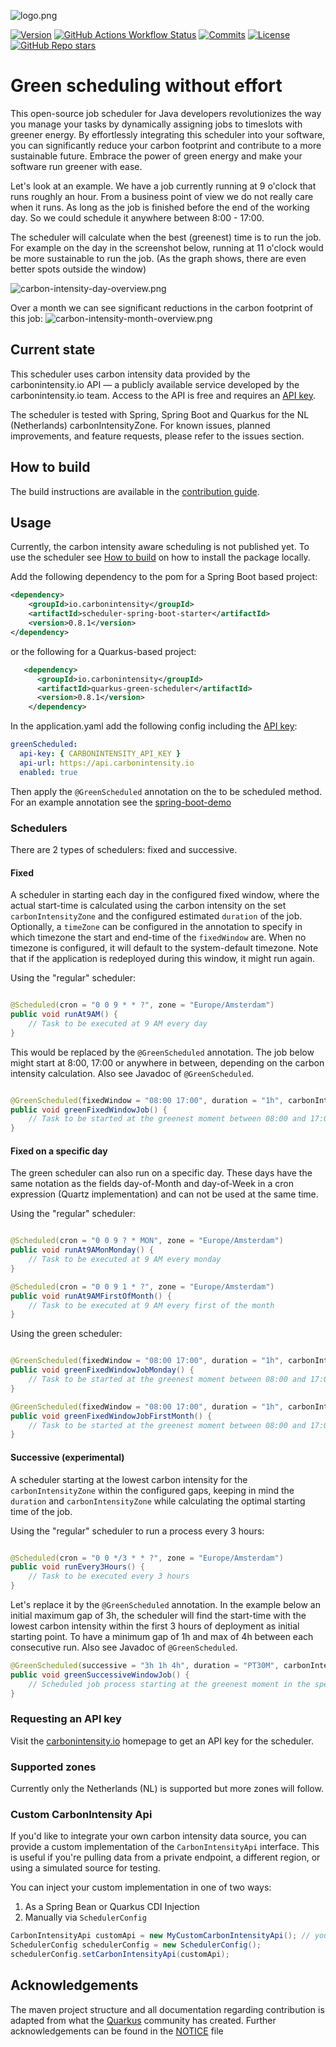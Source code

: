 ![logo.png](images/green-scheduler-logo.png)

[![Version](https://img.shields.io/maven-central/v/io.carbonintensity/scheduler-bom?logo=apache-maven&style=for-the-badge)](https://search.maven.org/artifact/io.carbonintensity/scheduler-bom)
[![GitHub Actions Workflow Status](https://img.shields.io/github/actions/workflow/status/carbonintensityio/scheduler/build.yml?branch=main&style=for-the-badge)](https://github.com/carbonintensityio/scheduler/actions?query=workflow%3ABuild)
[![Commits](https://img.shields.io/github/commit-activity/m/carbonintensityio/scheduler.svg?label=commits&style=for-the-badge&logo=git&logoColor=white)](https://github.com/carbonintensityio/scheduler/pulse)
[![License](https://img.shields.io/github/license/quarkusio/quarkus?style=for-the-badge&logo=apache&color=brightgreen)](https://www.apache.org/licenses/LICENSE-2.0)
[![GitHub Repo stars](https://img.shields.io/github/stars/carbonintensityio/scheduler?style=for-the-badge)](https://github.com/carbonintensityio/scheduler/stargazers)

# Green scheduling without effort

This open-source job scheduler for Java developers revolutionizes the way you manage your tasks by dynamically assigning jobs to timeslots with greener energy. By effortlessly integrating this scheduler into your software, you can significantly reduce your carbon footprint and contribute to a more sustainable future. Embrace the power of green energy and make your software run greener with ease.

Let's look at an example. We have a job currently running at 9 o'clock that runs roughly an hour. From a business point of view we do not really care when it runs. As long as the job is finished before the end of the working day. So we could schedule it anywhere between 8:00 - 17:00.

The scheduler will calculate when the best (greenest) time is to run the job. For example on the day in the screenshot below, running at 11 o'clock would be more sustainable to run the job. (As the graph shows, there are even better spots outside the window)

![carbon-intensity-day-overview.png](images/carbon-intensity-day-overview.png)

Over a month we can see significant reductions in the carbon footprint of this job:
![carbon-intensity-month-overview.png](images/carbon-intensity-month-overview.png)

## Current state

This scheduler uses carbon intensity data provided by the carbonintensity.io API — a publicly available service developed by the carbonintensity.io team. Access to the API is free and requires an [API key](#requesting-an-api-key).

The scheduler is tested with Spring, Spring Boot and Quarkus for the NL (Netherlands) carbonIntensityZone. For known issues, planned improvements, and feature requests, please refer to the issues section.

## How to build

The build instructions are available in the [contribution guide](CONTRIBUTING.md).

## Usage

Currently, the carbon intensity aware scheduling is not published yet. To use the scheduler see [How to build](#how-to-build) on how to install the package locally.

Add the following dependency to the pom for a Spring Boot based project:
```xml
<dependency>
    <groupId>io.carbonintensity</groupId>
    <artifactId>scheduler-spring-boot-starter</artifactId>
    <version>0.8.1</version>
</dependency>
```

or the following for a Quarkus-based project:
```xml
   <dependency>
      <groupId>io.carbonintensity</groupId>
      <artifactId>quarkus-green-scheduler</artifactId>
      <version>0.8.1</version>
    </dependency>
```

In the application.yaml add the following config including the [API key](#requesting-an-api-key):

```yaml
greenScheduled:
  api-key: { CARBONINTENSITY_API_KEY }
  api-url: https://api.carbonintensity.io
  enabled: true
```

Then apply the `@GreenScheduled` annotation on the to be scheduled method. For an example annotation see the [spring-boot-demo](https://github.com/carbonintensityio/green-scheduling-spring-boot-demo) 

### Schedulers
There are 2 types of schedulers: fixed and successive.

#### Fixed

A scheduler in starting each day in the configured fixed window, where the actual start-time is calculated using the carbon intensity on the set `carbonIntensityZone` and the configured estimated `duration` of the job. Optionally, a `timeZone` can be configured in the annotation to specify in which timezone the start and end-time of the `fixedWindow` are. When no timezone is configured, it will default to the system-default timezone. Note that if the application is redeployed during this window, it might run again.

Using the "regular" scheduler:

```java

@Scheduled(cron = "0 0 9 * * ?", zone = "Europe/Amsterdam")
public void runAt9AM() {
    // Task to be executed at 9 AM every day
}
```

This would be replaced by the `@GreenScheduled` annotation. The job below might start at 8:00, 17:00 or anywhere in between, depending on the carbon intensity calculation. Also see Javadoc of `@GreenScheduled`.
```java

@GreenScheduled(fixedWindow = "08:00 17:00", duration = "1h", carbonIntensityZone = "NL", timeZone = "Europe/Amsterdam")
public void greenFixedWindowJob() {
    // Task to be started at the greenest moment between 08:00 and 17:00
}
```

#### Fixed on a specific day

The green scheduler can also run on a specific day. These days have the same notation as the fields day-of-Month and day-of-Week in a cron expression (Quartz implementation) and can not be used at the same time.  

Using the "regular" scheduler:

```java

@Scheduled(cron = "0 0 9 ? * MON", zone = "Europe/Amsterdam")
public void runAt9AMonMonday() {
    // Task to be executed at 9 AM every monday
}

@Scheduled(cron = "0 0 9 1 * ?", zone = "Europe/Amsterdam")
public void runAt9AMFirstOfMonth() {
    // Task to be executed at 9 AM every first of the month
}

```

Using the green scheduler:

```java

@GreenScheduled(fixedWindow = "08:00 17:00", duration = "1h", carbonIntensityZone = "NL", timeZone = "Europe/Amsterdam", dayOfWeek= "MON")
public void greenFixedWindowJobMonday() {
    // Task to be started at the greenest moment between 08:00 and 17:00
}

@GreenScheduled(fixedWindow = "08:00 17:00", duration = "1h", carbonIntensityZone = "NL", timeZone = "Europe/Amsterdam", dayOfMonth= "1")
public void greenFixedWindowJobFirstMonth() {
    // Task to be started at the greenest moment between 08:00 and 17:00
}
```

#### Successive (experimental)

A scheduler starting at the lowest carbon intensity for the `carbonIntensityZone` within the configured gaps, keeping in mind the `duration` and `carbonIntensityZone` while calculating the optimal starting time of the job.

Using the "regular" scheduler to run a process every 3 hours:
```java

@Scheduled(cron = "0 0 */3 * * ?", zone = "Europe/Amsterdam")
public void runEvery3Hours() {
    // Task to be executed every 3 hours
}
```

Let's replace it by the `@GreenScheduled` annotation. In the example below an initial maximum gap of 3h, the scheduler will find the start-time with the lowest carbon intensity within the first 3 hours of deployment as initial starting point. To have a minimum gap of 1h and max of 4h between each consecutive run. Also see Javadoc of `@GreenScheduled`.

```java
@GreenScheduled(successive = "3h 1h 4h", duration = "PT30M", carbonIntensityZone = "NL")
public void greenSuccessiveWindowJob() {
    // Scheduled job process starting at the greenest moment in the specified window
}
```

### Requesting an API key

Visit the [carbonintensity.io](https://carbonintensity.io) homepage to get an API key for the scheduler.

### Supported zones
Currently only the Netherlands (NL) is supported but more zones will follow.

### Custom CarbonIntensity Api

If you'd like to integrate your own carbon intensity data source, you can provide a custom implementation of the `CarbonIntensityApi` interface. This is useful if you're pulling data from a private endpoint, a different region, or using a simulated source for testing.

You can inject your custom implementation in one of two ways:

1. As a Spring Bean or Quarkus CDI Injection
2. Manually via `SchedulerConfig` 

```java
CarbonIntensityApi customApi = new MyCustomCarbonIntensityApi(); // your class
SchedulerConfig schedulerConfig = new SchedulerConfig();
schedulerConfig.setCarbonIntensityApi(customApi);
```

## Acknowledgements

The maven project structure and all documentation regarding contribution is adapted from
what the [Quarkus](https://github.com/quarkusio/quarkus) community has created. Further acknowledgements can be found in the [NOTICE](NOTICE) file
